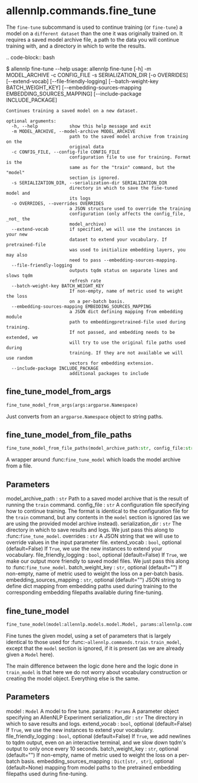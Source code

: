 # allennlp.commands.fine_tune

The ``fine-tune`` subcommand is used to continue training (or `fine-tune`) a model on a `different
dataset` than the one it was originally trained on.  It requires a saved model archive file, a path
to the data you will continue training with, and a directory in which to write the results.

.. code-block:: bash

   $ allennlp fine-tune --help
    usage: allennlp fine-tune [-h] -m MODEL_ARCHIVE -c CONFIG_FILE -s
                              SERIALIZATION_DIR [-o OVERRIDES] [--extend-vocab]
                              [--file-friendly-logging]
                              [--batch-weight-key BATCH_WEIGHT_KEY]
                              [--embedding-sources-mapping EMBEDDING_SOURCES_MAPPING]
                              [--include-package INCLUDE_PACKAGE]

    Continues training a saved model on a new dataset.

    optional arguments:
      -h, --help            show this help message and exit
      -m MODEL_ARCHIVE, --model-archive MODEL_ARCHIVE
                            path to the saved model archive from training on the
                            original data
      -c CONFIG_FILE, --config-file CONFIG_FILE
                            configuration file to use for training. Format is the
                            same as for the "train" command, but the "model"
                            section is ignored.
      -s SERIALIZATION_DIR, --serialization-dir SERIALIZATION_DIR
                            directory in which to save the fine-tuned model and
                            its logs
      -o OVERRIDES, --overrides OVERRIDES
                            a JSON structure used to override the training
                            configuration (only affects the config_file, _not_ the
                            model_archive)
      --extend-vocab        if specified, we will use the instances in your new
                            dataset to extend your vocabulary. If pretrained-file
                            was used to initialize embedding layers, you may also
                            need to pass --embedding-sources-mapping.
      --file-friendly-logging
                            outputs tqdm status on separate lines and slows tqdm
                            refresh rate
      --batch-weight-key BATCH_WEIGHT_KEY
                            If non-empty, name of metric used to weight the loss
                            on a per-batch basis.
      --embedding-sources-mapping EMBEDDING_SOURCES_MAPPING
                            a JSON dict defining mapping from embedding module
                            path to embeddingpretrained-file used during training.
                            If not passed, and embedding needs to be extended, we
                            will try to use the original file paths used during
                            training. If they are not available we will use random
                            vectors for embedding extension.
      --include-package INCLUDE_PACKAGE
                            additional packages to include

## fine_tune_model_from_args
```python
fine_tune_model_from_args(args:argparse.Namespace)
```

Just converts from an ``argparse.Namespace`` object to string paths.

## fine_tune_model_from_file_paths
```python
fine_tune_model_from_file_paths(model_archive_path:str, config_file:str, serialization_dir:str, overrides:str='', extend_vocab:bool=False, file_friendly_logging:bool=False, batch_weight_key:str='', embedding_sources_mapping:str='') -> allennlp.models.model.Model
```

A wrapper around :func:`fine_tune_model` which loads the model archive from a file.

Parameters
----------
model_archive_path : ``str``
    Path to a saved model archive that is the result of running the ``train`` command.
config_file : ``str``
    A configuration file specifying how to continue training.  The format is identical to the
    configuration file for the ``train`` command, but any contents in the ``model`` section is
    ignored (as we are using the provided model archive instead).
serialization_dir : ``str``
    The directory in which to save results and logs. We just pass this along to
    :func:`fine_tune_model`.
overrides : ``str``
    A JSON string that we will use to override values in the input parameter file.
extend_vocab : ``bool``, optional (default=False)
    If ``True``, we use the new instances to extend your vocabulary.
file_friendly_logging : ``bool``, optional (default=False)
    If ``True``, we make our output more friendly to saved model files.  We just pass this
    along to :func:`fine_tune_model`.
batch_weight_key : ``str``, optional (default="")
    If non-empty, name of metric used to weight the loss on a per-batch basis.
embedding_sources_mapping : ``str``, optional (default="")
    JSON string to define dict mapping from embedding paths used during training to
    the corresponding embedding filepaths available during fine-tuning.

## fine_tune_model
```python
fine_tune_model(model:allennlp.models.model.Model, params:allennlp.common.params.Params, serialization_dir:str, extend_vocab:bool=False, file_friendly_logging:bool=False, batch_weight_key:str='', embedding_sources_mapping:Dict[str, str]=None) -> allennlp.models.model.Model
```

Fine tunes the given model, using a set of parameters that is largely identical to those used
for :func:`~allennlp.commands.train.train_model`, except that the ``model`` section is ignored,
if it is present (as we are already given a ``Model`` here).

The main difference between the logic done here and the logic done in ``train_model`` is that
here we do not worry about vocabulary construction or creating the model object.  Everything
else is the same.

Parameters
----------
model : ``Model``
    A model to fine tune.
params : ``Params``
    A parameter object specifying an AllenNLP Experiment
serialization_dir : ``str``
    The directory in which to save results and logs.
extend_vocab : ``bool``, optional (default=False)
    If ``True``, we use the new instances to extend your vocabulary.
file_friendly_logging : ``bool``, optional (default=False)
    If ``True``, we add newlines to tqdm output, even on an interactive terminal, and we slow
    down tqdm's output to only once every 10 seconds.
batch_weight_key : ``str``, optional (default="")
    If non-empty, name of metric used to weight the loss on a per-batch basis.
embedding_sources_mapping : ``Dict[str, str]``, optional (default=None)
    mapping from model paths to the pretrained embedding filepaths
    used during fine-tuning.

